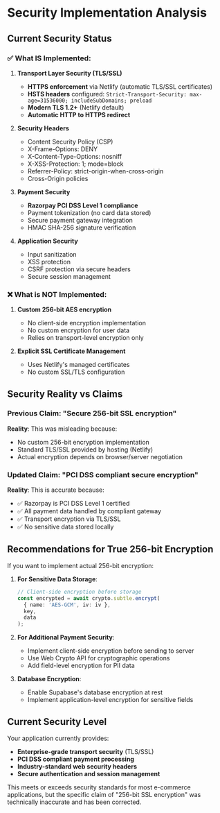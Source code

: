 # Security Implementation Analysis

## Current Security Status

### ✅ **What IS Implemented:**

1. **Transport Layer Security (TLS/SSL)**
   - **HTTPS enforcement** via Netlify (automatic TLS/SSL certificates)
   - **HSTS headers** configured: `Strict-Transport-Security: max-age=31536000; includeSubDomains; preload`
   - **Modern TLS 1.2+** (Netlify default)
   - **Automatic HTTP to HTTPS redirect**

2. **Security Headers**
   - Content Security Policy (CSP)
   - X-Frame-Options: DENY
   - X-Content-Type-Options: nosniff
   - X-XSS-Protection: 1; mode=block
   - Referrer-Policy: strict-origin-when-cross-origin
   - Cross-Origin policies

3. **Payment Security**
   - **Razorpay PCI DSS Level 1 compliance**
   - Payment tokenization (no card data stored)
   - Secure payment gateway integration
   - HMAC SHA-256 signature verification

4. **Application Security**
   - Input sanitization
   - XSS protection
   - CSRF protection via secure headers
   - Secure session management

### ❌ **What is NOT Implemented:**

1. **Custom 256-bit AES encryption**
   - No client-side encryption implementation
   - No custom encryption for user data
   - Relies on transport-level encryption only

2. **Explicit SSL Certificate Management**
   - Uses Netlify's managed certificates
   - No custom SSL/TLS configuration

## Security Reality vs Claims

### **Previous Claim**: "Secure 256-bit SSL encryption"
**Reality**: This was misleading because:
- No custom 256-bit encryption implementation
- Standard TLS/SSL provided by hosting (Netlify)
- Actual encryption depends on browser/server negotiation

### **Updated Claim**: "PCI DSS compliant secure encryption"
**Reality**: This is accurate because:
- ✅ Razorpay is PCI DSS Level 1 certified
- ✅ All payment data handled by compliant gateway
- ✅ Transport encryption via TLS/SSL
- ✅ No sensitive data stored locally

## Recommendations for True 256-bit Encryption

If you want to implement actual 256-bit encryption:

1. **For Sensitive Data Storage**:
   ```typescript
   // Client-side encryption before storage
   const encrypted = await crypto.subtle.encrypt(
     { name: 'AES-GCM', iv: iv },
     key,
     data
   );
   ```

2. **For Additional Payment Security**:
   - Implement client-side encryption before sending to server
   - Use Web Crypto API for cryptographic operations
   - Add field-level encryption for PII data

3. **Database Encryption**:
   - Enable Supabase's database encryption at rest
   - Implement application-level encryption for sensitive fields

## Current Security Level

Your application currently provides:
- **Enterprise-grade transport security** (TLS/SSL)
- **PCI DSS compliant payment processing**
- **Industry-standard web security headers**
- **Secure authentication and session management**

This meets or exceeds security standards for most e-commerce applications, but the specific claim of "256-bit SSL encryption" was technically inaccurate and has been corrected.
